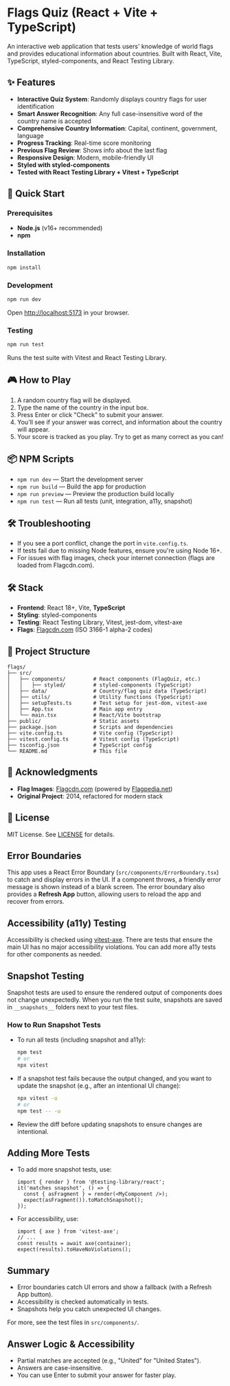# Flags Quiz (React + Vite + TypeScript)

An interactive web application that tests users' knowledge of world flags and provides educational information about countries. Built with React, Vite, TypeScript, styled-components, and React Testing Library.

## ✨ Features
- **Interactive Quiz System**: Randomly displays country flags for user identification
- **Smart Answer Recognition**: Any full case-insensitive word of the country name is accepted
- **Comprehensive Country Information**: Capital, continent, government, language
- **Progress Tracking**: Real-time score monitoring
- **Previous Flag Review**: Shows info about the last flag
- **Responsive Design**: Modern, mobile-friendly UI
- **Styled with styled-components**
- **Tested with React Testing Library + Vitest + TypeScript**

## 🚀 Quick Start

### Prerequisites
- **Node.js** (v16+ recommended)
- **npm**

### Installation
```bash
npm install
```

### Development
```bash
npm run dev
```
Open [http://localhost:5173](http://localhost:5173) in your browser.

### Testing
```bash
npm run test
```
Runs the test suite with Vitest and React Testing Library.

## 🎮 How to Play

1. A random country flag will be displayed.
2. Type the name of the country in the input box.
3. Press Enter or click "Check" to submit your answer.
4. You'll see if your answer was correct, and information about the country will appear.
5. Your score is tracked as you play. Try to get as many correct as you can!

## 📦 NPM Scripts

- `npm run dev` — Start the development server
- `npm run build` — Build the app for production
- `npm run preview` — Preview the production build locally
- `npm run test` — Run all tests (unit, integration, a11y, snapshot)

## 🛠️ Troubleshooting

- If you see a port conflict, change the port in `vite.config.ts`.
- If tests fail due to missing Node features, ensure you're using Node 16+.
- For issues with flag images, check your internet connection (flags are loaded from Flagcdn.com).

## 🛠️ Stack
- **Frontend**: React 18+, Vite, **TypeScript**
- **Styling**: styled-components
- **Testing**: React Testing Library, Vitest, jest-dom, vitest-axe
- **Flags**: [Flagcdn.com](https://flagcdn.com/) (ISO 3166-1 alpha-2 codes)

## 📁 Project Structure
```
flags/
├── src/
│   ├── components/         # React components (FlagQuiz, etc.)
│   │   ├── styled/         # styled-components (TypeScript)
│   ├── data/               # Country/flag quiz data (TypeScript)
│   ├── utils/              # Utility functions (TypeScript)
│   ├── setupTests.ts       # Test setup for jest-dom, vitest-axe
│   ├── App.tsx             # Main app entry
│   └── main.tsx            # React/Vite bootstrap
├── public/                 # Static assets
├── package.json            # Scripts and dependencies
├── vite.config.ts          # Vite config (TypeScript)
├── vitest.config.ts        # Vitest config (TypeScript)
├── tsconfig.json           # TypeScript config
└── README.md               # This file
```

## 🙏 Acknowledgments
- **Flag Images**: [Flagcdn.com](https://flagcdn.com/) (powered by [Flagpedia.net](https://flagpedia.net/))
- **Original Project**: 2014, refactored for modern stack

## 📝 License

MIT License. See [LICENSE](LICENSE) for details.

## Error Boundaries

This app uses a React Error Boundary (`src/components/ErrorBoundary.tsx`) to catch and display errors in the UI. If a component throws, a friendly error message is shown instead of a blank screen. The error boundary also provides a **Refresh App** button, allowing users to reload the app and recover from errors.

## Accessibility (a11y) Testing

Accessibility is checked using [vitest-axe](https://github.com/nickcolley/vitest-axe). There are tests that ensure the main UI has no major accessibility violations. You can add more a11y tests for other components as needed.

## Snapshot Testing

Snapshot tests are used to ensure the rendered output of components does not change unexpectedly. When you run the test suite, snapshots are saved in `__snapshots__` folders next to your test files.

### How to Run Snapshot Tests

- To run all tests (including snapshot and a11y):
  ```sh
  npm test
  # or
  npx vitest
  ```

- If a snapshot test fails because the output changed, and you want to update the snapshot (e.g., after an intentional UI change):
  ```sh
  npx vitest -u
  # or
  npm test -- -u
  ```

- Review the diff before updating snapshots to ensure changes are intentional.

## Adding More Tests
- To add more snapshot tests, use:
  ```tsx
  import { render } from '@testing-library/react';
  it('matches snapshot', () => {
    const { asFragment } = render(<MyComponent />);
    expect(asFragment()).toMatchSnapshot();
  });
  ```
- For accessibility, use:
  ```tsx
  import { axe } from 'vitest-axe';
  // ...
  const results = await axe(container);
  expect(results).toHaveNoViolations();
  ```

## Summary
- Error boundaries catch UI errors and show a fallback (with a Refresh App button).
- Accessibility is checked automatically in tests.
- Snapshots help you catch unexpected UI changes.

For more, see the test files in `src/components/`.

## Answer Logic & Accessibility

- Partial matches are accepted (e.g., "United" for "United States").
- Answers are case-insensitive.
- You can use Enter to submit your answer for faster play.
